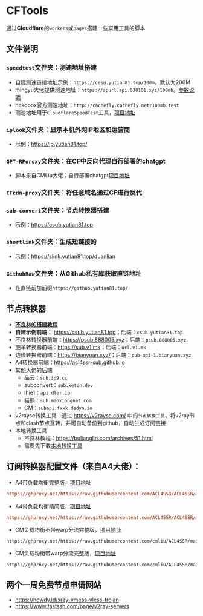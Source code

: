 # CFTools
通过**Cloudflare**的`workers`或`pages`搭建一些实用工具的脚本

## 文件说明
###  `speedtest`文件夹：测速地址搭建
- 自建测速链接地址示例：`https://cesu.yutian81.top/100m`，默认为200M
- mingyu大佬提供测速地址：`https://spurl.api.030101.xyz/100mb`。[参数说明](https://spurl.api.030101.xyz/)
- nekobox官方测速地址：`http://cachefly.cachefly.net/100mb.test`
- 测速地址用于`CloudflareSpeedTest`工具，[项目地址](https://github.com/XIU2/CloudflareSpeedTest)

###  `iplook`文件夹：显示本机外网IP地区和运营商
- 示例：<https://ip.yutian81.top/>

### `GPT-RPoroxy`文件夹：在CF中反向代理自行部署的chatgpt
- 脚本来自CMLiu大佬；自行部署chatgpt[项目地址](https://github.com/ChatGPTNextWeb/ChatGPT-Next-Web)

### `CFcdn-proxy`文件夹：将任意域名通过CF进行反代

### `sub-convert`文件夹：节点转换器搭建
- 示例：<https://csub.yutian81.top>

### `shortlink`文件夹：生成短链接的
- 示例：<https://slink.yutian81.top/duanlian>

### `GithubRaw`文件夹：从Github私有库获取直链地址
- 在直链前加前缀`https://github.yutian81.top/`

## 节点转换器
- [**不良林的搭建教程**](https://github.com/bulianglin/psub)
- **自建示例前端：** <https://csub.yutian81.top>；后端：`csub.yutian81.top`
- 不良林转换器前端：<https://psub.888005.xyz>；后端：`psub.888005.xyz`
- 肥羊转换器前端：<https://sub.v1.mk>；后端：`url.v1.mk`
- 边缘转换器前端：<https://bianyuan.xyz/>；后端：`pub-api-1.bianyuan.xyz`
- A4转换器前端：<https://acl4ssr-sub.github.io>
- 其他大佬的后端
  - 品云：`sub.id9.cc`
  - subconvert：`sub.xeton.dev`
  - lhie1：`api.dler.io`
  - 猫熊：`sub.maoxiongnet.com`
  - CM：`subapi.fxxk.dedyn.io`
- v2rayse转换工具：通过 <https://v2rayse.com/> 中的`节点转换工具`，将v2ray节点和clash节点互转，并可自动备份到github，自动生成订阅链接
- 本地转换工具
  - 不良林教程：https://bulianglin.com/archives/51.html  
  - 需要先下载[本地转换工具](https://github.com/tindy2013/subconverter/releases)  

## 订阅转换器配置文件（来自A4大佬）：
- A4带负载均衡完整版，[项目地址](https://github.com/ACL4SSR/ACL4SSR/tree/master/Clash/config)
```ini
https://ghproxy.net/https://raw.githubusercontent.com/ACL4SSR/ACL4SSR/master/Clash/config/ACL4SSR_Online_Full_MultiMode.ini
```
- A4带负载均衡精简版，[项目地址](https://github.com/ACL4SSR/ACL4SSR/tree/master/Clash/config)
```ini
https://ghproxy.net/https://raw.githubusercontent.com/ACL4SSR/ACL4SSR/master/Clash/config/ACL4SSR_Online_Mini_MultiMode.ini
```
- CM负载均衡不带warp分流完整版，[项目地址](https://github.com/cmliu/ACL4SSR/tree/main/Clash/config)
```
https://ghproxy.net/https://raw.githubusercontent.com/cmliu/ACL4SSR/main/Clash/config/ACL4SSR_Online_Full_MultiMode.ini
```
- CM负载均衡带warp分流完整版，[项目地址](https://github.com/cmliu/ACL4SSR/tree/main/Clash/config)
```
https://ghproxy.net/https://raw.githubusercontent.com/cmliu/ACL4SSR/main/Clash/config/ACL4SSR_Online_Full_MultiMode_WARP.ini
```

## 两个一周免费节点申请网站  
- <https://howdy.id/xray-vmess-vless-trojan>  
- <https://www.fastssh.com/page/v2ray-servers>  
